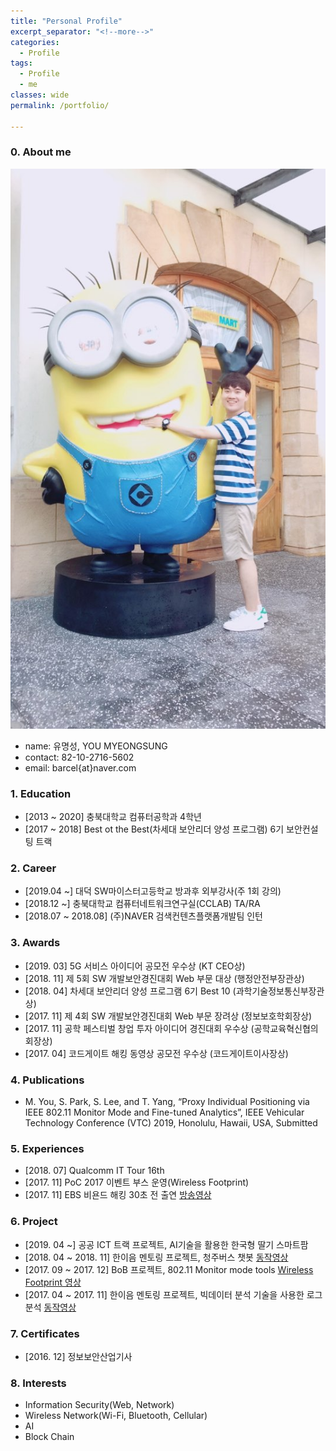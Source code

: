 ```yaml
---
title: "Personal Profile"
excerpt_separator: "<!--more-->"
categories:
  - Profile
tags:
  - Profile
  - me
classes: wide
permalink: /portfolio/

---
```

### 0. About me
  ![나](/img/프로필2.jpg)


  - name: 유명성, YOU MYEONGSUNG
  - contact: 82-10-2716-5602
  - email: barcel{at}naver.com


### 1. Education
  - [2013 ~ 2020] 충북대학교 컴퓨터공학과 4학년
  - [2017 ~ 2018] Best ot the Best(차세대 보안리더 양성 프로그램) 6기 보안컨설팅 트랙


### 2. Career
  - [2019.04 ~] 대덕 SW마이스터고등학교 방과후 외부강사(주 1회 강의)
  - [2018.12 ~] 충북대학교 컴퓨터네트워크연구실(CCLAB) TA/RA
  - [2018.07 ~ 2018.08] (주)NAVER 검색컨텐츠플랫폼개발팀 인턴


### 3. Awards
  - [2019. 03] 5G 서비스 아이디어 공모전 우수상 (KT CEO상)
  - [2018. 11] 제 5회 SW 개발보안경진대회 Web 부문 대상 (행정안전부장관상)
  - [2018. 04] 차세대 보안리더 양성 프로그램 6기 Best 10 (과학기술정보통신부장관상)
  - [2017. 11] 제 4회 SW 개발보안경진대회 Web 부문 장려상 (정보보호학회장상)
  - [2017. 11] 공학 페스티벌 창업 투자 아이디어 경진대회 우수상 (공학교육혁신협의회장상)
  - [2017. 04] 코드게이트 해킹 동영상 공모전 우수상 (코드게이트이사장상)


### 4. Publications
  - M. You, S. Park, S. Lee, and T. Yang, “Proxy Individual Positioning via IEEE 802.11 Monitor Mode and Fine-tuned Analytics”, IEEE Vehicular Technology Conference (VTC) 2019, Honolulu, Hawaii, USA, Submitted


### 5. Experiences
  - [2018. 07] Qualcomm IT Tour 16th
  - [2017. 11] PoC 2017 이벤트 부스 운영(Wireless Footprint)
  - [2017. 11] EBS 비욘드 해킹 30초 전 출연 [방송영상](https://youtu.be/6EH6bZhaUiU?t=1499)


### 6. Project
  - [2019. 04 ~] 공공 ICT 트랙 프로젝트, AI기술을 활용한 한국형 딸기 스마트팜
  - [2018. 04 ~ 2018. 11] 한이음 멘토링 프로젝트, 청주버스 챗봇 [동작영상](https://www.youtube.com/watch?v=Aj3q7wahONU)
  - [2017. 09 ~ 2017. 12] BoB 프로젝트, 802.11 Monitor mode tools [Wireless Footprint 영상](https://www.youtube.com/watch?v=RZrJAW5xc8o)
  - [2017. 04 ~ 2017. 11] 한이음 멘토링 프로젝트, 빅데이터 분석 기술을 사용한 로그분석 [동작영상](https://www.youtube.com/watch?v=zdMtmL-eGdA)


### 7. Certificates
  - [2016. 12] 정보보안산업기사


### 8. Interests
  - Information Security(Web, Network)
  - Wireless Network(Wi-Fi, Bluetooth, Cellular)
  - AI
  - Block Chain
